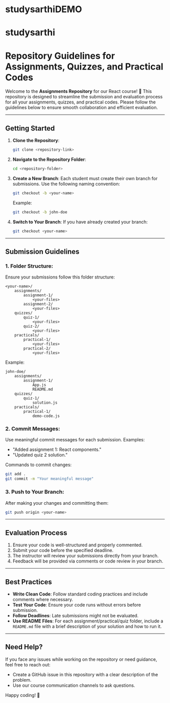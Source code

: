 # studysarthiDEMO

# studysarthi

# Repository Guidelines for Assignments, Quizzes, and Practical Codes

Welcome to the **Assignments Repository** for our React course! 🎉 This repository is designed to streamline the submission and evaluation process for all your assignments, quizzes, and practical codes. Please follow the guidelines below to ensure smooth collaboration and efficient evaluation.

---

## **Getting Started**
1. **Clone the Repository**:
   ```bash
   git clone <repository-link>
   ```
2. **Navigate to the Repository Folder**:
   ```bash
   cd <repository-folder>
   ```
3. **Create a New Branch**:
   Each student must create their own branch for submissions. Use the following naming convention:
   ```bash
   git checkout -b <your-name>
   ```
   Example:
   ```bash
   git checkout -b john-doe
   ```
4. **Switch to Your Branch**:
   If you have already created your branch:
   ```bash
   git checkout <your-name>
   ```

---

## **Submission Guidelines**

### 1. **Folder Structure**:
   Ensure your submissions follow this folder structure:
   ```
   <your-name>/
       assignments/
           assignment-1/
               <your-files>
           assignment-2/
               <your-files>
       quizzes/
           quiz-1/
               <your-files>
           quiz-2/
               <your-files>
       practicals/
           practical-1/
               <your-files>
           practical-2/
               <your-files>
   ```
   Example:
   ```
   john-doe/
       assignments/
           assignment-1/
               App.js
               README.md
       quizzes/
           quiz-1/
               solution.js
       practicals/
           practical-1/
               demo-code.js
   ```

### 2. **Commit Messages**:
   Use meaningful commit messages for each submission. Examples:
   - "Added assignment 1: React components."
   - "Updated quiz 2 solution."

   Commands to commit changes:
   ```bash
   git add .
   git commit -m "Your meaningful message"
   ```

### 3. **Push to Your Branch**:
   After making your changes and committing them:
   ```bash
   git push origin <your-name>
   ```

---

## **Evaluation Process**
1. Ensure your code is well-structured and properly commented.
2. Submit your code before the specified deadline.
3. The instructor will review your submissions directly from your branch.
4. Feedback will be provided via comments or code review in your branch.

---

## **Best Practices**
- **Write Clean Code**: Follow standard coding practices and include comments where necessary.
- **Test Your Code**: Ensure your code runs without errors before submission.
- **Follow Deadlines**: Late submissions might not be evaluated.
- **Use README Files**: For each assignment/practical/quiz folder, include a `README.md` file with a brief description of your solution and how to run it.

---

## **Need Help?**
If you face any issues while working on the repository or need guidance, feel free to reach out:
- Create a GitHub issue in this repository with a clear description of the problem.
- Use our course communication channels to ask questions.

Happy coding! 🚀
